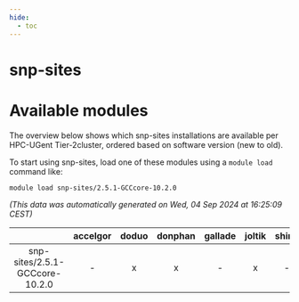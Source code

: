 ```yaml
---
hide:
  - toc
---
```


snp-sites
=========

# Available modules


The overview below shows which snp-sites installations are available per HPC-UGent Tier-2cluster, ordered based on software version (new to old).

To start using snp-sites, load one of these modules using a `module load` command like:

```shell
module load snp-sites/2.5.1-GCCcore-10.2.0
```

*(This data was automatically generated on Wed, 04 Sep 2024 at 16:25:09 CEST)*  

| |accelgor|doduo|donphan|gallade|joltik|shinx|skitty|
| :---: | :---: | :---: | :---: | :---: | :---: | :---: | :---: |
|snp-sites/2.5.1-GCCcore-10.2.0|-|x|x|-|x|-|x|
